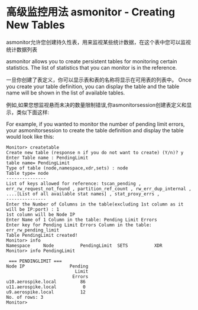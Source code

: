# 高级监控用法 asmonitor - Creating New Tables

asmonitor允许您创建持久性表，用来监视某些统计数据，在这个表中您可以监视统计数据列表

asmonitor allows you to create persistent tables for monitoring certain statistics. The list of statistics that you can monitor is in the reference.


一旦你创建了表定义，你可以显示表和表的名称将显示在可用表的列表中。
Once you create your table definition, you can display the table and the table name will be shown in the list of available tables.

例如,如果您想监视悬而未决的数量限制错误,你asmonitorsession创建表定义和显示，类似下面这样:

For example, if you wanted to monitor the number of pending limit errors, your asmonitorsession to create the table definition and display the table would look like this:

```
Monitor> createtable
Create new table (response n if you do not want to create) (Y/n)? y
Enter Table name : PendingLimit
table name= PendingLimit
Type of table (node,namespace,xdr,sets) : node
Table type= node
---------------
List of keys allowed for reference: tscan_pending , err_rw_request_not_found , partition_ref_count , rw_err_dup_internal , ....[List of all available stat names] , stat_proxy_errs ,
---------------
Enter the Number of Columns in the table(excluding 1st column as it will be IP:port) : 1
1st column will be Node IP
Enter Name of 1 Column in the table: Pending Limit Errors
Enter key for Pending Limit Errors Column in the table: err_rw_pending_limit
Table PendingLimit created!
Monitor> info
Namespace     Node          PendingLimit  SETS          XDR          
Monitor> info PendingLimit

 === PENDINGLIMIT ===
Node IP                 Pending
                          Limit
                         Errors
u10.aerospike.local         86
u11.aerospike.local          0
u9.aerospike.local          12
No. of rows: 3
Monitor>
```